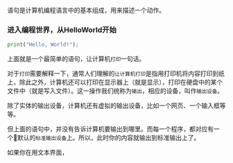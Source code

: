 语句是计算机编程语言中的基本组成，用来描述一个动作。



### 进入编程世界，从HelloWorld开始


```python
print("Hello, World!");
```

上面就是一个最简单的语句，让计算机`打印`一句话。

对于`打印`需要解释一下，通常人们理解的`让计算机打印`是指用打印机将内容打印到纸上，除此之外，计算机还可以打印在显示器上（就是显示），打印在硬盘中的某个文件中（就是写入文件）。这一操作我们统称为`输出`，相应的设备，叫作`输出设备`。

除了实体的输出设备，计算机还有虚拟的输出设备，比如一个网页、一个输入框等等。

但上面的语句中，并没有告诉计算机要输出到哪里。而每一个程序，都对应有一个默认的`标准输出设备`上。所以，此时你的内容就输出到标准输出上了。

如果你在用文本界面，